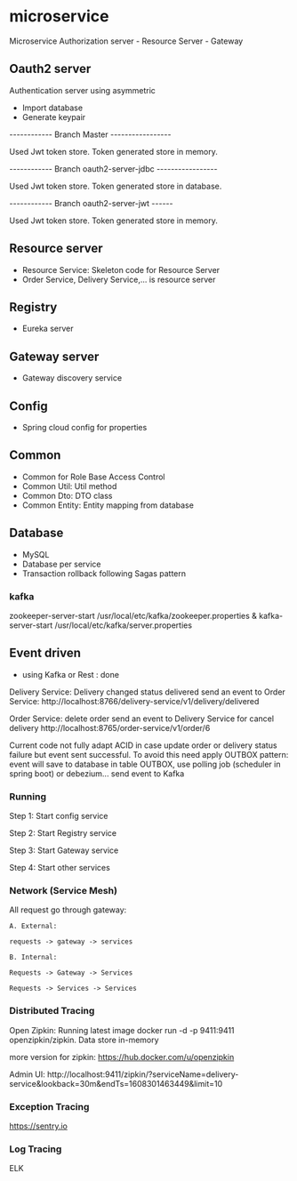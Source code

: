 # microservice
Microservice Authorization server - Resource Server - Gateway

## Oauth2 server
Authentication server using asymmetric

- Import database
- Generate keypair

------------ Branch Master -----------------
 
 Used Jwt token store. Token generated store in memory.
 
------------ Branch oauth2-server-jdbc -----------------
 
 Used Jwt token store. Token generated store in database.
 
------------ Branch oauth2-server-jwt ------
 
 Used Jwt token store. Token generated store in memory.

## Resource server
- Resource Service: Skeleton code for Resource Server
- Order Service, Delivery Service,... is resource server

## Registry
- Eureka server

## Gateway server
- Gateway discovery service

## Config
- Spring cloud config for properties

## Common

- Common for Role Base Access Control
- Common Util: Util method
- Common Dto: DTO class
- Common Entity: Entity mapping from database
 
## Database
- MySQL
- Database per service
- Transaction rollback following Sagas pattern

### kafka
zookeeper-server-start /usr/local/etc/kafka/zookeeper.properties & kafka-server-start /usr/local/etc/kafka/server.properties

## Event driven
- using Kafka or Rest : done

Delivery Service:
Delivery changed status delivered send an event to Order Service:
http://localhost:8766/delivery-service/v1/delivery/delivered

Order Service:
delete order send an event to Delivery Service for cancel delivery
http://localhost:8765/order-service/v1/order/6

Current code not fully adapt ACID in case update order or delivery status failure but event sent successful. To avoid this need apply OUTBOX pattern: event will save to database in table OUTBOX, use polling job (scheduler in spring boot) or debezium... send event to Kafka

### Running
Step 1: Start config service

Step 2: Start Registry service

Step 3: Start Gateway service

Step 4: Start other services

### Network (Service Mesh)

All request go through gateway:

    A. External:
    
    requests -> gateway -> services

    B. Internal: 
    
    Requests -> Gateway -> Services
    
    Requests -> Services -> Services

### Distributed Tracing
Open Zipkin: Running latest image docker run -d -p 9411:9411 openzipkin/zipkin. Data store in-memory

more version for zipkin: https://hub.docker.com/u/openzipkin

Admin UI: http://localhost:9411/zipkin/?serviceName=delivery-service&lookback=30m&endTs=1608301463449&limit=10

### Exception Tracing
https://sentry.io

### Log Tracing
ELK
